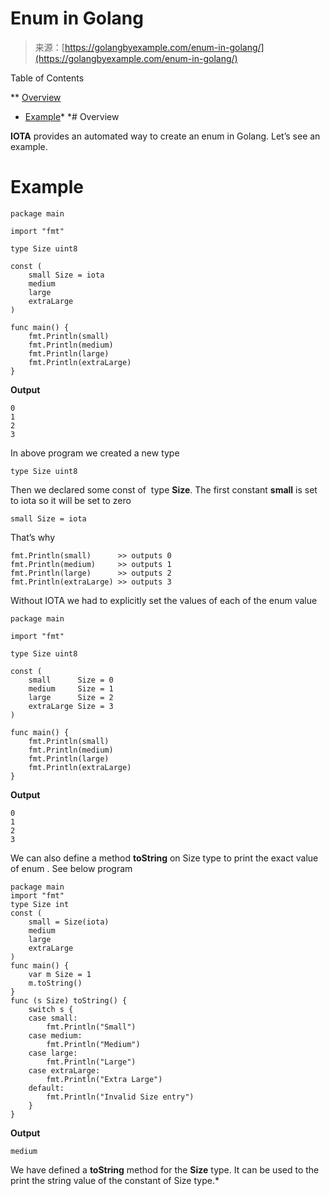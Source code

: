 <!--yml
category: 未分类
date: 2024-10-13 06:52:25
-->

# Enum in Golang

> 来源：[https://golangbyexample.com/enum-in-golang/](https://golangbyexample.com/enum-in-golang/)

Table of Contents

 **   [Overview](#Overview "Overview")
*   [Example](#Example "Example")*  *# Overview

**IOTA** provides an automated way to create an enum in Golang. Let’s see an example.

# Example

```
package main

import "fmt"

type Size uint8

const (
	small Size = iota
	medium
	large
	extraLarge
)

func main() {
	fmt.Println(small)
	fmt.Println(medium)
	fmt.Println(large)
	fmt.Println(extraLarge)
}
```

**Output**

```
0
1
2
3
```

In above program we created a new type

```
type Size uint8
```

Then we declared some const of  type **Size**. The first constant **small** is set to iota so it will be set to zero

```
small Size = iota
```

That’s why

```
fmt.Println(small)      >> outputs 0  
fmt.Println(medium)     >> outputs 1
fmt.Println(large)      >> outputs 2
fmt.Println(extraLarge) >> outputs 3
```

Without IOTA we had to explicitly set the values of each of the enum value

```
package main

import "fmt"

type Size uint8

const (
	small      Size = 0
	medium     Size = 1
	large      Size = 2
	extraLarge Size = 3
)

func main() {
	fmt.Println(small)
	fmt.Println(medium)
	fmt.Println(large)
	fmt.Println(extraLarge)
}
```

**Output**

```
0
1
2
3
```

We can also define a method **toString** on Size type to print the exact value of enum . See below program

```
package main
import "fmt"
type Size int
const (
    small = Size(iota)
    medium
    large
    extraLarge
)
func main() {
    var m Size = 1
    m.toString()
}
func (s Size) toString() {
    switch s {
    case small:
        fmt.Println("Small")
    case medium:
        fmt.Println("Medium")
    case large:
        fmt.Println("Large")
    case extraLarge:
        fmt.Println("Extra Large")
    default:
        fmt.Println("Invalid Size entry")
    }
}
```

**Output**

```
medium
```

We have defined a **toString** method for the **Size** type. It can be used to the print the string value of the constant of Size type.*